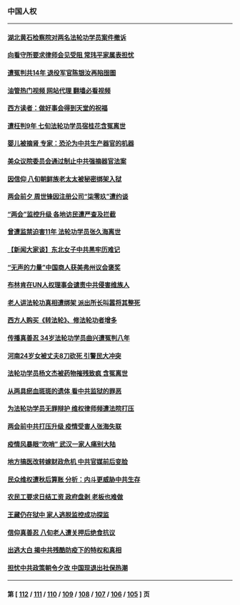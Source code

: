 ### 中国人权
---
#### [湖北黄石检察院对两名法轮功学员案件撤诉](../../pages/ncid278/n13944382.md?03080845) 
#### [向看守所要求律师会见受阻 常玮平家属表担忧](../../pages/ncid278/n13944719.md?03080845) 
#### [遭冤判共14年 退役军官陈银汝再陷囹圄](../../pages/ncid278/n13943569.md?03080845) 
#### [油管热门视频 网站代理 翻墙必看视频](http://138.2.39.72:81/youtube.html?epic-marker?03080845)
#### [西方读者：做好事会得到天堂的祝福](../../pages/ncid278/n13943151.md?03080845) 
#### [遭枉判9年 七旬法轮功学员宿桂花含冤离世](../../pages/ncid278/n13943708.md?03080845) 
#### [婴儿被摘肾 专家：恐沦为中共生产器官的机器](../../pages/ncid278/n13944074.md?03080845) 
#### [美众议院委员会通过制止中共强摘器官法案](../../pages/ncid278/n13943637.md?03080845) 
#### [因信仰 八旬朝鲜族老太太被秘密绑架入狱](../../pages/ncid278/n13942333.md?03080845) 
#### [两会前夕 周世锋因注册公司“柒零玖”遭约谈](../../pages/ncid278/n13942894.md?03080845) 
#### [“两会”监控升级 各地访民遭严查及拦截](../../pages/ncid278/n13942702.md?03080845) 
#### [曾遭监禁迫害11年 法轮功学员张久海离世](../../pages/ncid278/n13941569.md?03080845) 
#### [【新闻大家谈】东北女子中共黑牢历难记](../../pages/ncid278/n13942450.md?03080845) 
#### [“无声的力量”中国商人获美弗州议会褒奖](../../pages/ncid278/n13941208.md?03080845) 
#### [布林肯在UN人权理事会谴责中共侵害维族人](../../pages/ncid278/n13941841.md?03080845) 
#### [老人讲法轮功真相遭绑架 派出所长叫嚣将其整死](../../pages/ncid278/n13939553.md?03080845) 
#### [西方人购买《转法轮》、修法轮功者增多](../../pages/ncid278/n13939369.md?03080845) 
#### [传播真善忍 34岁法轮功学员曲兴遭冤判八年](../../pages/ncid278/n13939536.md?03080845) 
#### [河南24岁女被丈夫8刀砍死 引警民大冲突](../../pages/ncid278/n13939491.md?03080845) 
#### [法轮功学员杨文杰被药物摧残致疯 含冤离世](../../pages/ncid278/n13938659.md?03080845) 
#### [从两具瘀血斑斑的遗体 看中共监狱的罪恶](../../pages/ncid278/n13936388.md?03080845) 
#### [为法轮功学员无罪辩护 维权律师频遭法院打压](../../pages/ncid278/n13937296.md?03080845) 
#### [两会前中共打压升级 疫情受害人张海失联](../../pages/ncid278/n13938299.md?03080845) 
#### [疫情风暴眼“吹哨” 武汉一家人痛别大陆](../../pages/ncid278/n13937906.md?03080845) 
#### [地方搞医改转嫁财政危机 中共官媒前后变脸](../../pages/ncid278/n13937798.md?03080845) 
#### [民众维权遭秋后算账 分析：内斗更威胁中共生存](../../pages/ncid278/n13937839.md?03080845) 
#### [农民工要求日结工资 政府盘剥 老板也难做](../../pages/ncid278/n13936819.md?03080845) 
#### [王藏仍在狱中 家人逃脱监控成功探监](../../pages/ncid278/n13937190.md?03080845) 
#### [信仰真善忍 八旬老人遭关押后绝食抗议](../../pages/ncid278/n13935787.md?03080845) 
#### [出逃大白 揭中共残酷防疫下的特权和真相](../../pages/ncid278/n13936151.md?03080845) 
#### [担忧中共政策朝令夕改 中国现退出社保热潮](../../pages/ncid278/n13935078.md?03080845) 

---
#### 第 [ [112](./112.md?03080845) / [111](./111.md?03080845) / [110](./110.md?03080845) / [109](./109.md?03080845) / [108](./108.md?03080845) / [107](./107.md?03080845) / [106](./106.md?03080845) / [105](./105.md?03080845) ] 页
